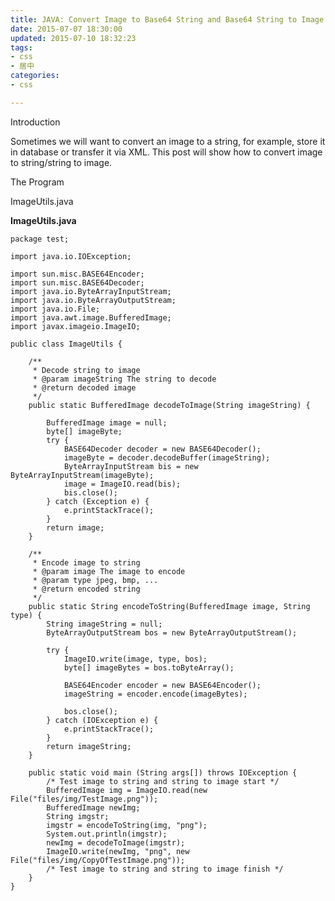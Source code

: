 ```yaml
---
title: JAVA: Convert Image to Base64 String and Base64 String to Image
date: 2015-07-07 18:30:00
updated: 2015-07-10 18:32:23
tags: 
- css
- 居中
categories: 
- css

---
```

Introduction

Sometimes we will want to convert an image to a string, for example, store it in database or transfer it via XML. This post will show how to convert image to string/string to image.

The Program


<!--more-->


ImageUtils.java


**ImageUtils.java**

    package test;
    
    import java.io.IOException;
    
    import sun.misc.BASE64Encoder;
    import sun.misc.BASE64Decoder;
    import java.io.ByteArrayInputStream;
    import java.io.ByteArrayOutputStream;
    import java.io.File;
    import java.awt.image.BufferedImage;
    import javax.imageio.ImageIO;
    
    public class ImageUtils {
    
        /**
         * Decode string to image
         * @param imageString The string to decode
         * @return decoded image
         */
        public static BufferedImage decodeToImage(String imageString) {
    
            BufferedImage image = null;
            byte[] imageByte;
            try {
                BASE64Decoder decoder = new BASE64Decoder();
                imageByte = decoder.decodeBuffer(imageString);
                ByteArrayInputStream bis = new ByteArrayInputStream(imageByte);
                image = ImageIO.read(bis);
                bis.close();
            } catch (Exception e) {
                e.printStackTrace();
            }
            return image;
        }
    
        /**
         * Encode image to string
         * @param image The image to encode
         * @param type jpeg, bmp, ...
         * @return encoded string
         */
        public static String encodeToString(BufferedImage image, String type) {
            String imageString = null;
            ByteArrayOutputStream bos = new ByteArrayOutputStream();
    
            try {
                ImageIO.write(image, type, bos);
                byte[] imageBytes = bos.toByteArray();
    
                BASE64Encoder encoder = new BASE64Encoder();
                imageString = encoder.encode(imageBytes);
    
                bos.close();
            } catch (IOException e) {
                e.printStackTrace();
            }
            return imageString;
        }
    
        public static void main (String args[]) throws IOException {
            /* Test image to string and string to image start */
            BufferedImage img = ImageIO.read(new File("files/img/TestImage.png"));
            BufferedImage newImg;
            String imgstr;
            imgstr = encodeToString(img, "png");
            System.out.println(imgstr);
            newImg = decodeToImage(imgstr);
            ImageIO.write(newImg, "png", new File("files/img/CopyOfTestImage.png"));
            /* Test image to string and string to image finish */
        }
    }